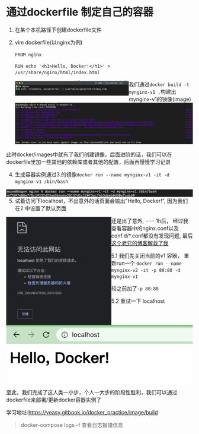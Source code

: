 # 通过dockerfile 制定自己的容器

1. 在某个本机路径下创建dockerfile文件

2. vim dockerfile(以nginx为例)

   `FROM nginx`

   `RUN echo '<h1>Hello, Docker!</h1>' > /usr/share/nginx/html/index.html`

   <img src="assets/image-20220427231946936.png" alt="image-20220427231946936" style="zoom:30%;float:left" />

3. 我们通过`docker build -t mynginx-v1 .`构建出mynginx-v1的镜像(image)	![image-20220427232108968](assets/image-20220427232108968.png)

此时docker/images中就有了我们创建镜像，后面进阶的话，我们可以在dockerfile里加一些其他的依赖库或者其他的配置，后面再慢慢学习记录



4. 生成容器实例通过3.的镜像`docker run --name mynginx-v1 -it -d mynginx-v1 /bin/bash`

<img src="assets/image-20220427232138675.png" alt="image-20220427232138675" style="zoom:50%;float:left" />

5. 试着访问下localhost，不出意外的话页面会输出"Hello, Docker!", 因为我们在2.中设置了默认页面

<img src="assets/image-20220427232214884.png" alt="image-20220427232214884" style="zoom:53%;float:left" />

还是出了意外, ······ 1h后， 经过我查看容器中的nginx.conf以及 conf.d/*.conf都没有发现问题, 最后[这个老兄的博客解救了我](https://blog.csdn.net/qq_29645505/article/details/92853770#:~:text=%E8%8C%83%E5%9B%B4%EF%BC%9Adocker%E5%AE%B9%E5%99%A8%E6%AD%A5%E9%AA%A4%E4%B8%80,%E8%AF%B7%E5%85%88%E5%AE%89%E8%A3%85%E4%B8%8Bcurl%E3%80%82)

5.1 我们先关闭当前的v1 容器， 重新run一个 `docker run --name mynginx-v2 -it -p 80:80 -d mynginx-v1`

较之前加了`-p 80:80`

5.2 重试一下 localhost

![image-20220427231848473](assets/image-20220427231848473.png)



至此，我们完成了这人类一小步，个人一大步的阶段性胜利，我们可以通过dockerfile来部署/更新docker容器实例了

学习地址:https://yeasy.gitbook.io/docker_practice/image/build



> docker-compose logs -f 查看日志报错信息